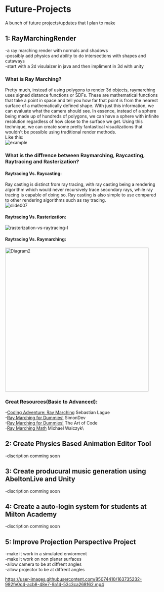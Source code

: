 # Future-Projects
A bunch of future projects/updates that I plan to make

## 1: RayMarchingRender
-a ray marching render with normals and shadows\
-possibly add physics and ability to do intersections with shapes and cutaways\
-start with a 2d visulaizer in java and then impliment in 3d with unity

### What is Ray Marching?
Pretty much, instead of using polygons to render 3d objects, raymarching uses signed distance functions or SDFs. 
These are mathematical functions that take a point in space and tell you how far that point is from the nearest surface of a mathematically defined shape. 
With just this information, we can evaluate what the camera should see. In essence, instead of a sphere being made up of
hundreds of polygons, we can have a sphere with infinite resolution regardless of how close to the surface we get. Using this technique, we can create 
some pretty fantastical visualizations that wouldn't be possible using traditional render methods.\
Like this:\
![example](https://user-images.githubusercontent.com/85074410/188332624-40669a16-1a81-44f8-bad2-eb217fc77fad.gif)

### What is the diffrence between Raymarching, Raycasting, Raytracing and Rasterization?
#### Raytracing Vs. Raycasting:
Ray casting is distinct from ray tracing, with ray casting being a rendering algorithm which would never recursively trace secondary rays, while ray tracing is capable of doing so. Ray casting is also simple to use compared to other rendering algorithms such as ray tracing.\
![slide007](https://user-images.githubusercontent.com/85074410/188332936-88ed2316-86b2-4ded-afe6-ee38a25ad89b.jpg)
#### Raytracing Vs. Rasterization:
![rasterization-vs-raytracing-l](https://user-images.githubusercontent.com/85074410/188333031-95518c1e-71d3-4f6a-b205-9a86fba375a1.jpg)
#### Raytracing Vs. Raymarching:
<img width="464" alt="Diagram2" src="https://user-images.githubusercontent.com/85074410/188333087-af8e2111-e7ee-480c-a418-0de3274e8514.png">


### Great Resources(Basic to Advanced):
-[Coding Adventure: Ray Marching](https://www.youtube.com/watch?v=Cp5WWtMoeKg)  Sebastian Lague\
-[Ray Marching for Dummies!](https://www.youtube.com/watch?v=BNZtUB7yhX4)   SimonDev\
-[Ray Marching for Dummies!](https://www.youtube.com/watch?v=PGtv-dBi2wE&t=1602s) The Art of Code\
-[Ray Marching Math](https://michaelwalczyk.com/blog-ray-marching.html) Michael Walczyk\

## 2: Create Physics Based Animation Editor Tool
-discription comming soon

## 3: Create producural music generation using AbeltonLive and Unity
-discription comming soon

## 4: Create a auto-login system for students at Milton Academy
-discription comming soon

## 5: Improve Projection Perspective Project
-make it work in a simulated enviorment\
-make it work on non planar surfaces\
-allow camera to be at diffrent angles\
-allow projector to be at diffrent angles

https://user-images.githubusercontent.com/85074410/163735232-982fe0c4-acb8-48e7-9a14-53c3ca268162.mp4 


